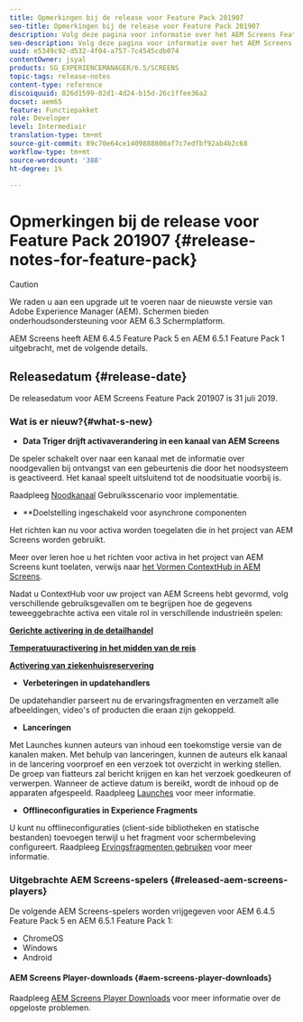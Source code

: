```yaml
---
title: Opmerkingen bij de release voor Feature Pack 201907
seo-title: Opmerkingen bij de release voor Feature Pack 201907
description: Volg deze pagina voor informatie over het AEM Screens Feature Pack 201907, uitgebracht op 31 juli 2019.
seo-description: Volg deze pagina voor informatie over het AEM Screens Feature Pack 201907, uitgebracht op 31 juli 2019.
uuid: e5349c92-d532-4f04-a757-7c4545cdb074
contentOwner: jsyal
products: SG_EXPERIENCEMANAGER/6.5/SCREENS
topic-tags: release-notes
content-type: reference
discoiquuid: 826d1599-02d1-4d24-b15d-26c1ffee36a2
docset: aem65
feature: Functiepakket
role: Developer
level: Intermediair
translation-type: tm+mt
source-git-commit: 89c70e64ce1409888800af7c7edfbf92ab4b2c68
workflow-type: tm+mt
source-wordcount: '388'
ht-degree: 1%

---
```



# Opmerkingen bij de release voor Feature Pack 201907 {#release-notes-for-feature-pack}

>[!CAUTION]
>
>We raden u aan een upgrade uit te voeren naar de nieuwste versie van Adobe Experience Manager (AEM). Schermen bieden onderhoudsondersteuning voor AEM 6.3 Schermplatform.

AEM Screens heeft AEM 6.4.5 Feature Pack 5 en AEM 6.5.1 Feature Pack 1 uitgebracht, met de volgende details.

## Releasedatum {#release-date}

De releasedatum voor AEM Screens Feature Pack 201907 is 31 juli 2019.

### Wat is er nieuw?{#what-s-new}

* **Data Triger drijft activaverandering in een kanaal van AEM Screens**

De speler schakelt over naar een kanaal met de informatie over noodgevallen bij ontvangst van een gebeurtenis die door het noodsysteem is geactiveerd. Het kanaal speelt uitsluitend tot de noodsituatie voorbij is.

Raadpleeg [Noodkanaal](emergency-channel.md) Gebruiksscenario voor implementatie.

* **Doelstelling ingeschakeld voor asynchrone componenten

Het richten kan nu voor activa worden toegelaten die in het project van AEM Screens worden gebruikt.

Meer over leren hoe u het richten voor activa in het project van AEM Screens kunt toelaten, verwijs naar [het Vormen ContextHub in AEM Screens](configuring-context-hub.md).

Nadat u ContextHub voor uw project van AEM Screens hebt gevormd, volg verschillende gebruiksgevallen om te begrijpen hoe de gegevens teweeggebrachte activa een vitale rol in verschillende industrieën spelen:

**[Gerichte activering in de detailhandel](retail-inventory-activation.md)**

**[Temperatuuractivering in het midden van de reis](local-temperature-activation.md)**

**[Activering van ziekenhuisreservering](hospitality-reservation-activation.md)**

* **Verbeteringen in updatehandlers**

De updatehandler parseert nu de ervaringsfragmenten en verzamelt alle afbeeldingen, video&#39;s of producten die eraan zijn gekoppeld.

* **Lanceringen**

Met Launches kunnen auteurs van inhoud een toekomstige versie van de kanalen maken. Met behulp van lanceringen, kunnen de auteurs elk kanaal in de lancering voorproef en een verzoek tot overzicht in werking stellen. De groep van fiatteurs zal bericht krijgen en kan het verzoek goedkeuren of verwerpen. Wanneer de actieve datum is bereikt, wordt de inhoud op de apparaten afgespeeld.
Raadpleeg [Launches](launches.md) voor meer informatie.

* **Offlineconfiguraties in Experience Fragments**

U kunt nu offlineconfiguraties (client-side bibliotheken en statische bestanden) toevoegen terwijl u het fragment voor schermbeleving configureert. Raadpleeg [Ervingsfragmenten gebruiken](experience-fragments-in-screens.md) voor meer informatie.

### Uitgebrachte AEM Screens-spelers {#released-aem-screens-players}

De volgende AEM Screens-spelers worden vrijgegeven voor AEM 6.4.5 Feature Pack 5 en AEM 6.5.1 Feature Pack 1:

* ChromeOS
* Windows
* Android

#### AEM Screens Player-downloads {#aem-screens-player-downloads}

Raadpleeg [AEM Screens Player Downloads](https://download.macromedia.com/screens/) voor meer informatie over de opgeloste problemen.
